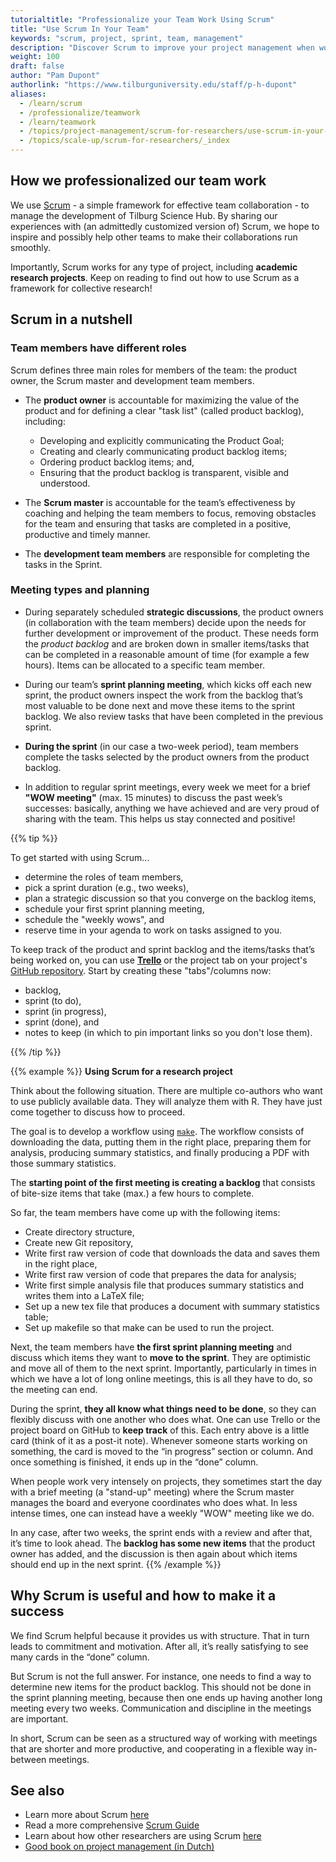 ```yaml
---
tutorialtitle: "Professionalize your Team Work Using Scrum"
title: "Use Scrum In Your Team"
keywords: "scrum, project, sprint, team, management"
description: "Discover Scrum to improve your project management when working on empirical research projects"
weight: 100
draft: false
author: "Pam Dupont"
authorlink: "https://www.tilburguniversity.edu/staff/p-h-dupont"
aliases:
  - /learn/scrum
  - /professionalize/teamwork
  - /learn/teamwork
  - /topics/project-management/scrum-for-researchers/use-scrum-in-your-team
  - /topics/scale-up/scrum-for-researchers/_index
---
```


## How we professionalized our team work

We use [Scrum](https://www.scrum.org) - a simple framework for effective team collaboration - to manage the development of Tilburg Science Hub. By sharing our experiences with (an admittedly customized version of) Scrum, we hope to inspire and possibly help other teams to make their collaborations run smoothly.

Importantly, Scrum works for any type of project, including __academic research projects__.
Keep on reading to find out how to use Scrum as a framework for collective research!

## Scrum in a nutshell

### Team members have different roles

Scrum defines three main roles for members of the team: the product owner, the Scrum master and development team members.

- The **product owner** is accountable for maximizing the value of the product and for defining a clear "task list" (called product backlog), including:
    - Developing and explicitly communicating the Product Goal;
    - Creating and clearly communicating product backlog items;
    - Ordering product backlog items; and,
    - Ensuring that the product backlog is transparent, visible and understood.

- The **Scrum master** is accountable for the team’s effectiveness by coaching and helping the team members to focus, removing obstacles for the team and ensuring that tasks are completed in a positive, productive and timely manner.

- The **development team members** are responsible for completing the tasks in the Sprint.

### Meeting types and planning

- During separately scheduled __strategic discussions__, the product owners (in collaboration with the team members) decide upon the needs for further development or improvement of the product. These needs form the *product backlog* and are broken down in smaller items/tasks that can be completed in a reasonable amount of time (for example a few hours). Items can be allocated to a specific team member.

- During our team’s __sprint planning meeting__, which kicks off each new sprint, the product owners inspect the work from the backlog that’s most valuable to be done next and move these items to the sprint backlog. We also review tasks that have been completed in the previous sprint.

- __During the sprint__ (in our case a two-week period), team members complete the tasks selected by the product owners from the product backlog.

- In addition to regular sprint meetings, every week we meet for a brief __"WOW meeting"__ (max. 15 minutes) to discuss the past week’s successes: basically, anything we have achieved and are very proud of sharing with the team. This helps us stay connected and positive!

{{% tip %}}

To get started with using Scrum...
- determine the roles of team members,
- pick a sprint duration (e.g., two weeks),
- plan a strategic discussion so that you converge on the backlog items,
- schedule your first sprint planning meeting,
- schedule the "weekly wows", and
- reserve time in your agenda to work on tasks assigned to you.

To keep track of the product and sprint backlog and the items/tasks that’s being worked on, you can use **[Trello](https://trello.com)** or the project tab on your project's [GitHub repository](https://github.com). Start by creating these "tabs"/columns now:
- backlog,
- sprint (to do),
- sprint (in progress),
- sprint (done), and
- notes to keep (in which to pin important links so you don't lose them).

{{% /tip %}}


{{% example %}}
**Using Scrum for a research project**

Think about the following situation. There are multiple co-authors who want to use publicly available data. They will analyze them with R. They have just come together to discuss how to proceed.

The goal is to develop a workflow using [`make`](/topics/configure-your-computer/automation-and-workflows/make/). The workflow consists of downloading the data, putting them in the right place, preparing them for analysis, producing summary statistics, and finally producing a PDF with those summary statistics.

The **starting point of the first meeting is creating a backlog** that consists of bite-size items that take (max.) a few hours to complete.

So far, the team members have come up with the following items:
- Create directory structure,
- Create new Git repository,
- Write first raw version of code that downloads the data and saves them in the right place,
- Write first raw version of code that prepares the data for analysis;
- Write first simple analysis file that produces summary statistics and writes them into a LaTeX file;
- Set up a new tex file that produces a document with summary statistics table;
- Set up makefile so that make can be used to run the project.

Next, the team members have **the first sprint planning meeting** and discuss which items they want to **move to the sprint**. They are optimistic and move all of them to the next sprint. Importantly, particularly in times in which we have a lot of long online meetings, this is all they have to do, so the meeting can end.

During the sprint, **they all know what things need to be done**, so they can flexibly discuss with one another who does what. One can use Trello or the project board on GitHub to **keep track** of this. Each entry above is a little card (think of it as a post-it note). Whenever someone starts working on something, the card is moved to the “in progress” section or column. And once something is finished, it ends up in the “done” column.

When people work very intensely on projects, they sometimes start the day with a brief meeting (a "stand-up" meeting) where the Scrum master manages the board and everyone coordinates who does what. In less intense times, one can instead have a weekly "WOW" meeting like we do.

In any case, after two weeks, the sprint ends with a review and after that, it’s time to look ahead. The **backlog has some new items** that the product owner has added, and the discussion is then again about which items should end up in the next sprint.
{{% /example %}}

## Why Scrum is useful and how to make it a success

We find Scrum helpful because it provides us with structure. That in turn leads to commitment and motivation. After all, it’s really satisfying to see many cards in the “done” column.

But Scrum is not the full answer. For instance, one needs to find a way to determine new items for the product backlog. This should not be done in the sprint planning meeting, because then one ends up having another long meeting every two weeks. Communication and discipline in the meetings are important.

In short, Scrum can be seen as a structured way of working with meetings that are shorter and more productive, and cooperating in a flexible way in-between meetings.

## See also

- Learn more about Scrum [here](https://www.scrum.org)
- Read a more comprehensive [Scrum Guide](https://www.scrumguides.org/scrum-guide.html)
- Learn about how other researchers are using Scrum [here](http://crosstalk.cell.com/blog/scrum-for-science-a-framework-for-collective-research)
- [Good book on project management (in Dutch)](https://gripboek.nl)
